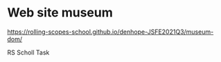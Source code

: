# Web site museum

https://rolling-scopes-school.github.io/denhope-JSFE2021Q3/museum-dom/

RS Scholl Task
